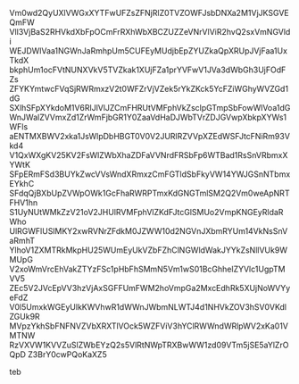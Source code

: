 Vm0wd2QyUXlVWGxXYTFwUFZsZFNjRlZ0TVZOWFJsbDNXa2M1VjJKSGVEQmFW
Vll3VjBaS2RHVkdXbFpOCmFrRXhWbXBCZUZZeVNrVlViR2hvQ2sxVmNGVldi
WEJDWlVaa1NGWnJaRmhpUm5CUFEyMUdjbEpZYUZkaQpXRUpJVjFaa1UxTkdX
bkphUm1ocFVtNUNXVkV5TVZkak1XUjFZa1prYVFwV1JVa3dWbGh3UjFOdFZs
ZFYKYmtwcFVqSjRWRmxzV2t0WFZrVjVZek5rYkZKck5YcFZiWGhyWVZGd1dG
SXlhSFpXYkdoM1V6RlJlVlJZCmFHRUtVMFphVkZsclpGTmpSbFowWlVoa1dG
WnJWalZVVmxZd1ZrWmFjbGR1Y0ZaaVdHaDJWbTVrZDJGVwpXbkpXYWs1WFls
aENTMXBWV2xka1JsWlpDbHBGT0V0V2JURlRZVVpXZEdWSFJtcFNiRm93Vkd4
V1QxWXgKV25KV2FsWlZWbXhaZDFaVVNrdFRSbFp6WTBad1RsSnVRbmxXYWtK
SFpERmFSd3BUYkZwcVVsWndXRmxzCmFGTldSbFkyVW14YWJGSnNTbmxEYkhC
SFdqQjBXbUpZVWpOWk1GcFhaRWRPTmxKdGNGTmlSM2Q2Vm0weApNRTFHV1hn
S1UyNUtWMkZzV21oV2JHUlRVMFphVlZKdFJtcGlSMUo2VmpKNGEyRldaRWho
UlRGWFlUSlMKY2xwRVNrZFdkM0JZWW10d2NGVnJXbmRYUm14VkNsSnVaRmhT
YlhoV1ZXMTRkMkpHU25WUmEyUkVZbFZhClNGWldWakJYYkZsNllVUk9WMUpG
V2xoWmVrcEhVakZTYzFSc1pHbFhSMmN5Vm1wS01BcGhhelZYVlc1UgpTMVV5
ZEc5V2JVcEpVV3hzVjAxSGFFUmFWM2hoVmpGa2MxcEdhRk5XUjNoWVYyeFdZ
V0l5UmxkWGEyUlkKWVhwR1dWWnJWbmNLWTJ4d1NHVkZOV3hSV0VKdlZGUk9R
MVpzYkhSbFNFNVZVbXRXTlVOck5WZFViV3hYClRWWndWRlpWV2xKa01VMTNW
RzVXVW1KVVZuSlZWbEYzQ2s5VlRtNWpTRXBwWW1zd09VTm5jSE5aYlZrOQpD
Z3BrY0cwPQoKaXZ5

teb